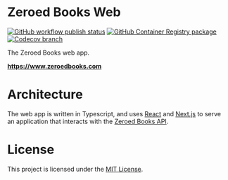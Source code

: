 # Zeroed Books Web

[![GitHub workflow publish status](https://img.shields.io/github/actions/workflow/status/Zeroed-Books/zeroed-books-web/publish.yml?branch=main)](https://github.com/Zeroed-Books/zeroed-books-web/actions/workflows/publish.yml)
[![GitHub Container Registry package](https://img.shields.io/badge/GHCR-zeroed--books%2Fweb-blue)][zeroed-books-web-image]
[![Codecov branch](https://img.shields.io/codecov/c/github/Zeroed-Books/zeroed-books-web/main)](https://app.codecov.io/gh/Zeroed-Books/zeroed-books-web)

The Zeroed Books web app.

**https://www.zeroedbooks.com**

# Architecture

The web app is written in Typescript, and uses [React][react] and
[Next.js][next-js] to serve an application that interacts with the
[Zeroed Books API][zeroed-books-api].

# License

This project is licensed under the [MIT License](LICENSE).

[next-js]: https://nextjs.org/
[react]: https://react.dev/
[zeroed-books-api]: https://github.com/Zeroed-Books/zeroed-books-api
[zeroed-books-web-image]: https://github.com/orgs/Zeroed-Books/packages/container/package/web
